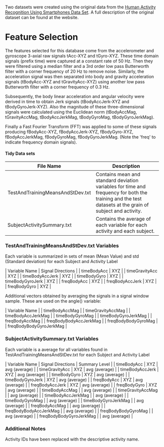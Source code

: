 Two datasets were created using the original data from the [Human Activity Recognition Using Smartphones Data Set](http://archive.ics.uci.edu/ml/datasets/Human+Activity+Recognition+Using+Smartphones).
A full description of the original dataset can be found at the website.

Feature Selection 
=================

The features selected for this database come from the accelerometer and gyroscope 3-axial raw signals tAcc-XYZ and tGyro-XYZ. These time domain signals (prefix time) were captured at a constant rate of 50 Hz. Then they were filtered using a median filter and a 3rd order low pass Butterworth filter with a corner frequency of 20 Hz to remove noise. Similarly, the acceleration signal was then separated into body and gravity acceleration signals (tBodyAcc-XYZ and tGravityAcc-XYZ) using another low pass Butterworth filter with a corner frequency of 0.3 Hz. 

Subsequently, the body linear acceleration and angular velocity were derived in time to obtain Jerk signals (tBodyAccJerk-XYZ and tBodyGyroJerk-XYZ). Also the magnitude of these three-dimensional signals were calculated using the Euclidean norm (tBodyAccMag, tGravityAccMag, tBodyAccJerkMag, tBodyGyroMag, tBodyGyroJerkMag). 

Finally a Fast Fourier Transform (FFT) was applied to some of these signals producing fBodyAcc-XYZ, fBodyAccJerk-XYZ, fBodyGyro-XYZ, fBodyAccJerkMag, fBodyGyroMag, fBodyGyroJerkMag. (Note the 'freq' to indicate frequency domain signals). 


#### Tidy Data sets
| File Name | Description |
|----------------------------------|--------------------------------------------------------------------------------------------------------------------------------------------------------|
| TestAndTrainingMeansAndStDev.txt | Contains mean and standard deviation variables for time and frequency for both the training and the test datasets at the grain of subject and activity. |
| SubjectActivitySummary.txt | Contains the average of each variable for each activity and each subject. |


### TestAndTrainingMeansAndStDev.txt Variables
Each variable is summarized in sets of mean (Mean Value) and std (Standard deviation) for each Subject and Activity Label

| Variable Name | Signal Directions |
| timeBodyAcc | XYZ |
| timeGravityAcc | XYZ |
| timeBodyAccJerk | XYZ |
| timeBodyGyro | XYZ |
| timeBodyGyroJerk | XYZ |
| freqBodyAcc | XYZ |
| freqBodyAccJerk | XYZ |
| freqBodyGyro | XYZ |


Additional vectors obtained by averaging the signals in a signal window sample. These are used on the angle() variable:

| Variable Name |
| timeBodyAccMag |
| timeGravityAccMag |
| timeBodyAccJerkMag |
| timeBodyGyroMag |
| timeBodyGyroJerkMag |
| freqBodyAccMag |
| freqBodyBodyAccJerkMag |
| freqBodyBodyGyroMag |
| freqBodyBodyGyroJerkMag |


### SubjectActivitySummary.txt Variables
Each variable is a average for all variables found in TestAndTrainingMeansAndStDev.txt for each Subject and Activity Label

| Variable Name | Signal Directions | Summary Level |
| timeBodyAcc | XYZ | avg (average) |
| timeGravityAcc | XYZ | avg (average) |
| timeBodyAccJerk | XYZ | avg (average) |
| timeBodyGyro | XYZ | avg (average) |
| timeBodyGyroJerk | XYZ | avg (average) |
| freqBodyAcc | XYZ | avg (average) |
| freqBodyAccJerk | XYZ | avg (average) |
| freqBodyGyro | XYZ | avg (average) |
| timeBodyAccMag | | avg (average) |
| timeGravityAccMag | | avg (average) |
| timeBodyAccJerkMag | | avg (average) |
| timeBodyGyroMag | | avg (average) |
| timeBodyGyroJerkMag | | avg (average) |
| freqBodyAccMag | | avg (average) |
| freqBodyBodyAccJerkMag | | avg (average) |
| freqBodyBodyGyroMag | | avg (average) |
| freqBodyBodyGyroJerkMag | | avg (average) |

### Additional Notes
Activity IDs have been replaced with the descriptive activity name.